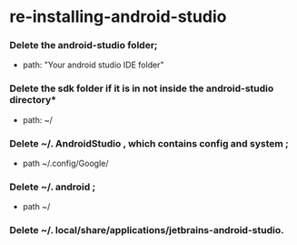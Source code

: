 # re-installing-android-studio

### Delete the android-studio folder;
* path: "Your android studio IDE folder"
### Delete the sdk folder if it is in not inside the android-studio directory* 
* path: ~/
### Delete ~/. AndroidStudio , which contains config and system ;
* path ~/.config/Google/
### Delete ~/. android ;
* path ~/
### Delete ~/. local/share/applications/jetbrains-android-studio.
